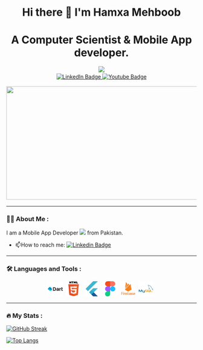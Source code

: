 <h1 align = "center">
 Hi there 👋 I'm Hamxa Mehboob
</h1>
<h1 align = "center">
 A Computer Scientist & Mobile App developer.
</h1>
<div id="header" align="center">
  <img src="https://media.giphy.com/media/M9gbBd9nbDrOTu1Mqx/giphy.gif" width="200"/>
</div>
<div id="badges" align = "center">
  <a href="https://www.linkedin.com/in/hamza-mehboob-843815233/">
    <img src="https://img.shields.io/badge/LinkedIn-blue?style=for-the-badge&logo=linkedin&logoColor=white" alt="LinkedIn Badge"/>
  </a>
  <a href="https://web.facebook.com/hamxa2003/">
    <img src="https://img.shields.io/badge/Facebook-blue?style=for-the-badge&logo=Facebook&logoColor=white" alt="Youtube Badge"/>
  </a>
</div>
<div align = "center">
  <img src="https://komarev.com/ghpvc/?username=hamxamehboob&style=flat-square&color=blue" alt=""/>
</div>

<div align="center">
  <img src="https://media.giphy.com/media/dWesBcTLavkZuG35MI/giphy.gif" width="600" height="300"/>
</div>

---
### :woman_technologist: About Me :
I am a Mobile App Developer <img src="https://media.giphy.com/media/WUlplcMpOCEmTGBtBW/giphy.gif" width="30"> from Pakistan.
- :mailbox:How to reach me: [![Linkedin Badge](https://img.shields.io/badge/-kakbar-blue?style=flat&logo=Linkedin&logoColor=white)](https://www.linkedin.com/in/hamza-mehboob-843815233/)
---

### :hammer_and_wrench: Languages and Tools :
<div align = "center">
  <img src="https://github.com/devicons/devicon/blob/master/icons/dart/dart-original-wordmark.svg" title="Dart" alt="Dart" width="40" height="40"/>&nbsp;
 <img src="https://github.com/devicons/devicon/blob/master/icons/html5/html5-original-wordmark.svg" title="HTML5" alt="HTML5" width="40" height="40"/>&nbsp;
 <img src="https://github.com/devicons/devicon/blob/master/icons/flutter/flutter-original.svg" title="Flutter" alt="Flutter" width="40" height="40"/>&nbsp;
 <img src="https://github.com/devicons/devicon/blob/master/icons/figma/figma-original.svg" title="figma" alt="figma" width="40" height="40"/>&nbsp;
  <img src="https://github.com/devicons/devicon/blob/master/icons/firebase/firebase-plain-wordmark.svg" title="firebase" alt="firebase" width="40" height="40"/>&nbsp;
  <img src="https://github.com/devicons/devicon/blob/master/icons/mysql/mysql-original-wordmark.svg" title="MySql" alt="Mysql" width="40" height="40"/>&nbsp;
</div>

---

### :fire: My Stats :
[![GitHub Streak](https://streak-stats.demolab.com?user=hamxamehboob&theme=highcontrast&hide_border=true&date_format=j%20M%5B%20Y%5D&exclude_days=Sun%2CSat&background=000000)](https://git.io/streak-stats)

[![Top Langs](https://github-readme-stats.vercel.app/api/top-langs/?username=hamxamehboob&layout=compact&theme=vision-friendly-dark)](https://github.com/anuraghazra/github-readme-stats)
